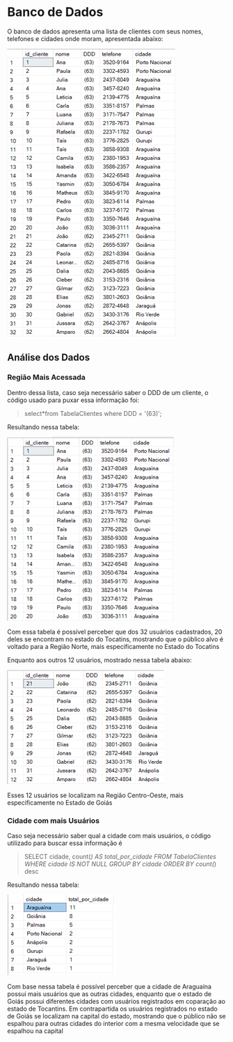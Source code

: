 # Banco de Dados

  O banco de dados apresenta uma lista de clientes com seus nomes, 
  telefones e cidades onde moram, apresentada abaixo:
  
   ![alt text]( https://github.com/Shueiz/Plano-de-Melhoria/blob/main/Imagens/imagem_2022-12-02_141549149.png)
   
 ## Análise dos Dados
 
 ### Região Mais Acessada
 
  Dentro dessa lista, caso seja necessário saber o DDD de um cliente, o código usado para puxar essa informação foi: 
  
 > select*from TabelaClientes where DDD = '(63)'; 
 
 Resultando nessa tabela:
 
 ![alt text]( https://github.com/Shueiz/Plano-de-Melhoria/blob/main/Imagens/imagem_2022-12-02_141946854.png)
 
 Com essa tabela é possível perceber que dos 32 usuários cadastrados, 
 20 deles se encontram no estado do Tocatins, mostrando que o público 
 alvo é voltado para a Região Norte, mais especificamente no Estado do Tocatins
 
 Enquanto aos outros 12 usuários, mostrado nessa tabela abaixo: 
 
 ![alt text]( https://github.com/Shueiz/Plano-de-Melhoria/blob/main/Imagens/imagem_2022-12-02_142403854.png)
 
 Esses 12 usuários se localizam na Região Centro-Oeste, mais especificamente no Estado de Goiás 

 
 ### Cidade com mais Usuários
 
 Caso seja necessário saber qual a cidade com mais usuários, o 
 código utilizado para buscar essa informação é 
  
  > SELECT 
   cidade, 
   count(*) AS total_por_cidade 
FROM TabelaClientes
WHERE cidade IS NOT NULL
GROUP BY cidade
ORDER BY count(*) desc
  
  Resultando nessa tabela: 
  
  ![alt text](  https://github.com/Shueiz/Plano-de-Melhoria/blob/main/Imagens/imagem_2022-12-02_144620998.png)
  
  Com base nessa tabela é possível perceber que a cidade de Araguaína 
  possui mais usuários que as outras cidades, enquanto que o estado 
  de Goiás possui diferentes cidades com usuários registrados 
  em coparação ao estado de Tocantins.
  Em contrapartida os usuários registrados no estado 
  de Goiás se localizam na capital do estado, mostrando
  que o público não se espalhou para outras cidades do 
  interior com a mesma velocidade que se espalhou na capital 
  
 
